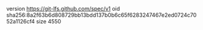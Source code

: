 version https://git-lfs.github.com/spec/v1
oid sha256:8a2f63b6d808729bb13bdd137b0b6c65f6283247467e2ed0724c7052a1126cf4
size 4550
